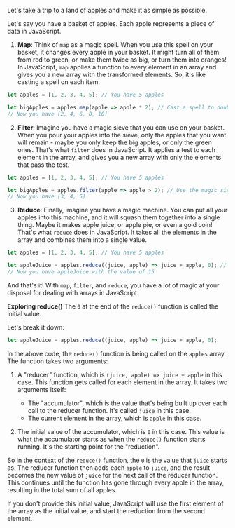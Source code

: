 Let's take a trip to a land of apples and make it as simple as possible.

Let's say you have a basket of apples. Each apple represents a piece of data in JavaScript.

1. **Map**: Think of `map` as a magic spell. When you use this spell on your basket, it changes every apple in your basket. It might turn all of them from red to green, or make them twice as big, or turn them into oranges! In JavaScript, `map` applies a function to every element in an array and gives you a new array with the transformed elements. So, it's like casting a spell on each item.

```javascript
let apples = [1, 2, 3, 4, 5]; // You have 5 apples

let bigApples = apples.map(apple => apple * 2); // Cast a spell to double the size of each apple
// Now you have [2, 4, 6, 8, 10]
```

2. **Filter**: Imagine you have a magic sieve that you can use on your basket. When you pour your apples into the sieve, only the apples that you want will remain - maybe you only keep the big apples, or only the green ones. That's what `filter` does in JavaScript. It applies a test to each element in the array, and gives you a new array with only the elements that pass the test.

```javascript
let apples = [1, 2, 3, 4, 5]; // You have 5 apples

let bigApples = apples.filter(apple => apple > 2); // Use the magic sieve to keep only apples bigger than 2
// Now you have [3, 4, 5]
```

3. **Reduce**: Finally, imagine you have a magic machine. You can put all your apples into this machine, and it will squash them together into a single thing. Maybe it makes apple juice, or apple pie, or even a gold coin! That's what `reduce` does in JavaScript. It takes all the elements in the array and combines them into a single value.

```javascript
let apples = [1, 2, 3, 4, 5]; // You have 5 apples

let appleJuice = apples.reduce((juice, apple) => juice + apple, 0); // Put all apples into the magic machine to make juice
// Now you have appleJuice with the value of 15
```

And that's it! With `map`, `filter`, and `reduce`, you have a lot of magic at your disposal for dealing with arrays in JavaScript.


**Exploring reduce()**
The `0` at the end of the `reduce()` function is called the initial value.

Let's break it down:

```javascript
let appleJuice = apples.reduce((juice, apple) => juice + apple, 0);
```

In the above code, the `reduce()` function is being called on the `apples` array. The function takes two arguments:

1. A "reducer" function, which is `(juice, apple) => juice + apple` in this case. This function gets called for each element in the array. It takes two arguments itself:
   - The "accumulator", which is the value that's being built up over each call to the reducer function. It's called `juice` in this case.
   - The current element in the array, which is `apple` in this case.

2. The initial value of the accumulator, which is `0` in this case. This value is what the accumulator starts as when the `reduce()` function starts running. It's the starting point for the "reduction".

So in the context of the `reduce()` function, the `0` is the value that `juice` starts as. The reducer function then adds each `apple` to `juice`, and the result becomes the new value of `juice` for the next call of the reducer function. This continues until the function has gone through every apple in the array, resulting in the total sum of all apples.

If you don't provide this initial value, JavaScript will use the first element of the array as the initial value, and start the reduction from the second element.
